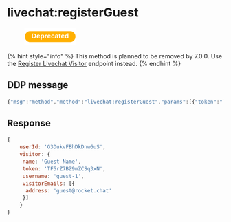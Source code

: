 # livechat:registerGuest

<figure><img src="../../../../.gitbook/assets/Deprecated.png" alt=""><figcaption></figcaption></figure>

{% hint style="info" %}
This method is planned to be removed by 7.0.0. Use the [Register Livechat Visitor](https://developer.rocket.chat/reference/api/rest-api/endpoints/omnichannel/livechat-endpoints/visitor/register-a-new-livechat-visitor) endpoint instead.&#x20;
{% endhint %}

## DDP message

```javascript
{"msg":"method","method":"livechat:registerGuest","params":[{"token":"TF5rZ7BZ9mZCSq3xN","name":"Guest Name","email":"guest@rocket.chat","department":"3jMKjTQJxCDxwxxtx"}],"id":"5"}
```

## Response

```javascript
{
    userId: 'G3DukvFBhDkDnw6uS',
    visitor: {
     name: 'Guest Name',
     token: 'TF5rZ7BZ9mZCSq3xN',
     username: 'guest-1',
     visitorEmails: [{
      address: 'guest@rocket.chat'
     }]
    }
}
```

